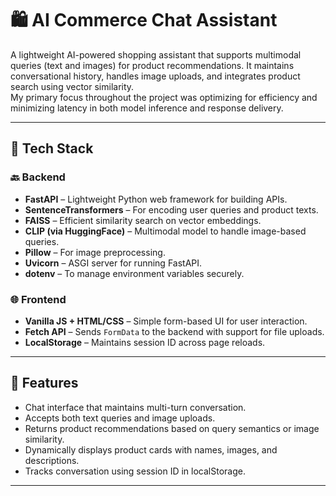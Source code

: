 # 🛍️ AI Commerce Chat Assistant

A lightweight AI-powered shopping assistant that supports multimodal queries (text and images) for product recommendations. It maintains conversational history, handles image uploads, and integrates product search using vector similarity.\
My primary focus throughout the project was optimizing for efficiency and minimizing latency in both model inference and response delivery.

---

## 🔧 Tech Stack

### 🔙 Backend
- **FastAPI** – Lightweight Python web framework for building APIs.
- **SentenceTransformers** – For encoding user queries and product texts.
- **FAISS** – Efficient similarity search on vector embeddings.
- **CLIP (via HuggingFace)** – Multimodal model to handle image-based queries.
- **Pillow** – For image preprocessing.
- **Uvicorn** – ASGI server for running FastAPI.
- **dotenv** – To manage environment variables securely.

### 🌐 Frontend
- **Vanilla JS + HTML/CSS** – Simple form-based UI for user interaction.
- **Fetch API** – Sends `FormData` to the backend with support for file uploads.
- **LocalStorage** – Maintains session ID across page reloads.

---

## 🧠 Features

- Chat interface that maintains multi-turn conversation.
- Accepts both text queries and image uploads.
- Returns product recommendations based on query semantics or image similarity.
- Dynamically displays product cards with names, images, and descriptions.
- Tracks conversation using session ID in localStorage.

---
